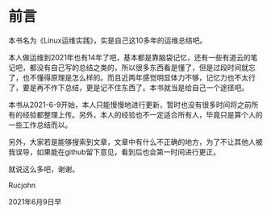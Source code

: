 # 前言

本书名为《Linux运维实践》，实是自己这10多年的运维总结吧。

本人做运维到2021年也有14年了吧，基本都是靠脑袋记忆，还有一些有道云的笔记吧，都没有自己写的总结之类的，所以很多东西看是懂了，但是过段时间就忘了，也不懂得原理是怎么样的。而且近两年感觉明显体力不够，记忆力也不太行了，要是再不作下总结，更是记不住东西了。本书就当是给自己一个途径吧。

本书从2021-6-9开始，本人只能慢慢地进行更新，暂时也没有很多时间将之前所有的经验都整理上传。另外，本人的经验也不一定适合所有人，毕竟只是算个人的一些工作总结而以。

另外，大家若是能够搜索到文章，文章中有什么不正确的地方，为了不让其他人被我误导，如果能在github留下意见，看到后也会第一时间进行更正。

就说这么多吧，谢谢。

<right>Rucjohn</right>

<right>2021年6月9日早</right>
